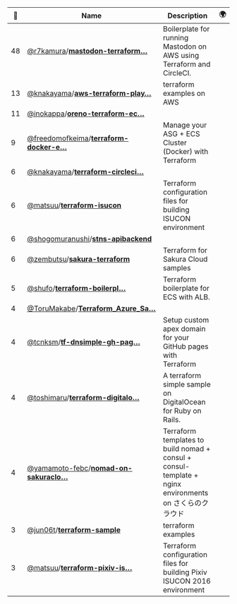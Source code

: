 |:star2: | Name | Description | 🌍|
|---|---|---|---|
|48|[@r7kamura](https://github.com/r7kamura)/[**mastodon-terraform…**](https://github.com/r7kamura/mastodon-terraform)|Boilerplate for running Mastodon on AWS using Terraform and CircleCI.||
|13|[@knakayama](https://github.com/knakayama)/[**aws-terraform-play…**](https://github.com/knakayama/aws-terraform-playground)|terraform examples on AWS||
|11|[@inokappa](https://github.com/inokappa)/[**oreno-terraform-ec…**](https://github.com/inokappa/oreno-terraform-ecs)|||
|9|[@freedomofkeima](https://github.com/freedomofkeima)/[**terraform-docker-e…**](https://github.com/freedomofkeima/terraform-docker-ecs)|Manage your ASG + ECS Cluster (Docker) with Terraform||
|6|[@knakayama](https://github.com/knakayama)/[**terraform-circleci…**](https://github.com/knakayama/terraform-circleci-demo)|||
|6|[@matsuu](https://github.com/matsuu)/[**terraform-isucon**](https://github.com/matsuu/terraform-isucon)|Terraform configuration files for building ISUCON environment||
|6|[@shogomuranushi](https://github.com/shogomuranushi)/[**stns-apibackend**](https://github.com/shogomuranushi/stns-apibackend)|||
|6|[@zembutsu](https://github.com/zembutsu)/[**sakura-terraform**](https://github.com/zembutsu/sakura-terraform)|Terraform for Sakura Cloud samples||
|5|[@shufo](https://github.com/shufo)/[**terraform-boilerpl…**](https://github.com/shufo/terraform-boilerplate-ecs-alb)|Terraform boilerplate for ECS with ALB.||
|4|[@ToruMakabe](https://github.com/ToruMakabe)/[**Terraform_Azure_Sa…**](https://github.com/ToruMakabe/Terraform_Azure_Sample)|||
|4|[@tcnksm](https://github.com/tcnksm)/[**tf-dnsimple-gh-pag…**](https://github.com/tcnksm/tf-dnsimple-gh-pages)|Setup custom apex domain for your GitHub pages with Terraform||
|4|[@toshimaru](https://github.com/toshimaru)/[**terraform-digitalo…**](https://github.com/toshimaru/terraform-digitalocean-rails)|A terraform simple sample on DigitalOcean for Ruby on Rails.||
|4|[@yamamoto-febc](https://github.com/yamamoto-febc)/[**nomad-on-sakuraclo…**](https://github.com/yamamoto-febc/nomad-on-sakuracloud)|Terraform templates to build nomad + consul + consul-template + nginx environments on さくらのクラウド||
|3|[@jun06t](https://github.com/jun06t)/[**terraform-sample**](https://github.com/jun06t/terraform-sample)|terraform examples||
|3|[@matsuu](https://github.com/matsuu)/[**terraform-pixiv-is…**](https://github.com/matsuu/terraform-pixiv-isucon2016)|Terraform configuration files for building Pixiv ISUCON 2016 environment||

